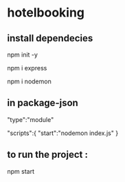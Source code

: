 # hotelbooking

## install dependecies
 npm init -y 
 
 npm i express

 npm i nodemon

## in package-json
"type":"module"

"scripts":{
"start":"nodemon index.js"
}

## to run the project : 
npm start
